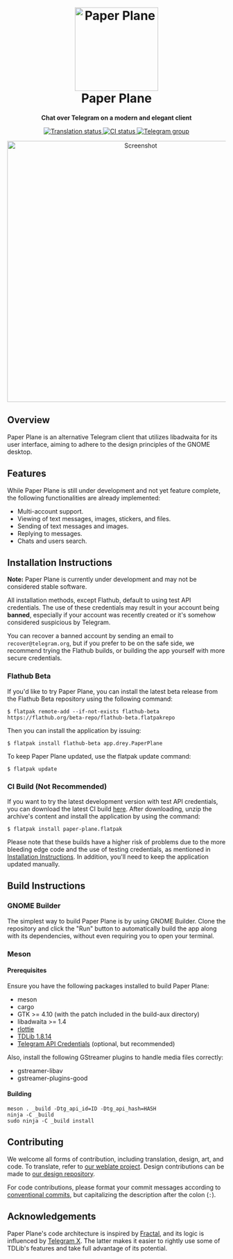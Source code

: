 <h1 align="center">
  <img src="data/icons/app.drey.PaperPlane.svg" alt="Paper Plane" width="192" height="192"/>
  <br>
  Paper Plane
</h1>

<p align="center"><strong>Chat over Telegram on a modern and elegant client</strong></p>

<p align="center">
  <a href="https://hosted.weblate.org/engage/paper-plane/">
    <img src="https://hosted.weblate.org/widgets/paper-plane/-/main/svg-badge.svg" alt="Translation status" />
  </a>
  <a href="https://github.com/paper-plane-developers/paper-plane/actions/workflows/ci.yml">
    <img src="https://github.com/paper-plane-developers/paper-plane/actions/workflows/ci.yml/badge.svg" alt="CI status"/>
  </a>
  <a href="https://t.me/paperplanechat">
    <img src="https://img.shields.io/static/v1?label=Chat&message=@paperplanechat&color=blue&logo=telegram" alt="Telegram group">
  </a>
</p>

<p align="center">
  <img width=600 src="data/resources/screenshots/screenshot1.png" alt="Screenshot"/>
</p>

## Overview

Paper Plane is an alternative Telegram client that utilizes libadwaita for its user interface, aiming to adhere to the design principles of the GNOME desktop.

## Features

While Paper Plane is still under development and not yet feature complete, the following functionalities are already implemented:

- Multi-account support.
- Viewing of text messages, images, stickers, and files.
- Sending of text messages and images.
- Replying to messages.
- Chats and users search.

## Installation Instructions

**Note:** Paper Plane is currently under development and may not be considered stable software.

All installation methods, except Flathub, default to using test API credentials. The use of these credentials may result in your account being **banned**, especially if your account was recently created or it's somehow considered suspicious by Telegram.

You can recover a banned account by sending an email to `recover@telegram.org`, but if you prefer to be on the safe side, we recommend trying the Flathub builds, or building the app yourself with more secure credentials.

### Flathub Beta

If you'd like to try Paper Plane, you can install the latest beta release from the Flathub Beta repository using the following command:

```shell
$ flatpak remote-add --if-not-exists flathub-beta https://flathub.org/beta-repo/flathub-beta.flatpakrepo
```

Then you can install the application by issuing:

```shell
$ flatpak install flathub-beta app.drey.PaperPlane
```

To keep Paper Plane updated, use the flatpak update command:

```shell
$ flatpak update
```

### CI Build (Not Recommended)

If you want to try the latest development version with test API credentials, you can download the latest CI build [here](https://nightly.link/paper-plane-developers/paper-plane/workflows/ci/main). After downloading, unzip the archive's content and install the application by using the command:

```shell
$ flatpak install paper-plane.flatpak
```

Please note that these builds have a higher risk of problems due to the more bleeding edge code and the use of testing credentials, as mentioned in [Installation Instructions](#installation-instructions).
In addition, you'll need to keep the application updated manually.

## Build Instructions

### GNOME Builder

The simplest way to build Paper Plane is by using GNOME Builder. Clone the repository and click the "Run" button to automatically build the app along with its dependencies, without even requiring you to open your terminal.

### Meson

#### Prerequisites

Ensure you have the following packages installed to build Paper Plane:

- meson
- cargo
- GTK >= 4.10 (with the patch included in the build-aux directory)
- libadwaita >= 1.4
- [rlottie](https://github.com/paper-plane-developers/rlottie)
- [TDLib 1.8.14](https://github.com/tdlib/td/commit/8517026415e75a8eec567774072cbbbbb52376c1)
- [Telegram API Credentials](https://my.telegram.org/auth?to=apps) (optional, but recommended)

Also, install the following GStreamer plugins to handle media files correctly:

- gstreamer-libav
- gstreamer-plugins-good

#### Building

```shell
meson . _build -Dtg_api_id=ID -Dtg_api_hash=HASH
ninja -C _build
sudo ninja -C _build install
```

## Contributing

We welcome all forms of contribution, including translation, design, art, and code. To translate, refer to [our weblate project](https://hosted.weblate.org/engage/paper-plane). Design contributions can be made to [our design repository](https://github.com/paper-plane-developers/paper-plane-designs).

For code contributions, please format your commit messages according to [conventional commits](https://www.conventionalcommits.org/en/v1.0.0), but capitalizing the description after the colon (`:`).

## Acknowledgements

Paper Plane's code architecture is inspired by [Fractal](https://gitlab.gnome.org/GNOME/fractal), and its logic is influenced by [Telegram X](https://github.com/TGX-Android/Telegram-X). The latter makes it easier to rightly use some of TDLib's features and take full advantage of its potential.

